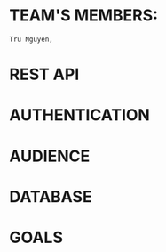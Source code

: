 # TEAM'S MEMBERS:

```
Tru Nguyen, 
```

# REST API

# AUTHENTICATION

# AUDIENCE

# DATABASE

# GOALS
